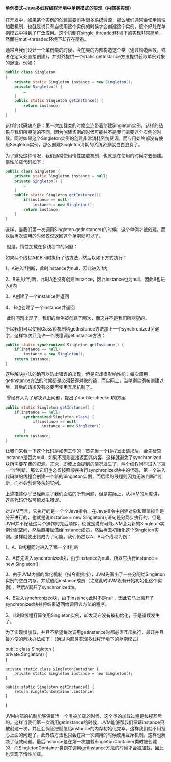 #### 单例模式-Java多线程编程环境中单例模式的实现（内部类实现）

​        在开发中，如果某个实例的创建需要消耗很多系统资源，那么我们通常会使用惰性加载机制，也就是说只有当使用这个实例的时候才会创建这个实例，这个好处在单例模式中得到了广泛应用。这个机制在single-threaded环境下的实现非常简单，然而在muti-threaded环境下却存在隐患。	

​		通常当我们设计一个单例类的时候，会在类的内部构造这个类（通过构造函数，或者在定义处直接创建），并对外提供一个static getInstance方法提供获取单例对象的途径。例如：

```java
public class Singleton  
{     
    private static Singleton instance = new Singleton();     
    private Singleton() {     
        …     
    }     
    public static Singleton getInstance() {     
        return instance;
    }     
}
```

​		这样的代码缺点是：第一次加载类的时候会连带着创建Singleton实例，这样的结果与我们所期望的不同，因为创建实例的时候可能并不是我们需要这个实例的时候。同时如果这个Singleton实例的创建非常消耗系统资源，而应用始终都没有使用Singleton实例，那么创建Singleton消耗的系统资源就白白浪费了。

​		为了避免这种情况，我们通常使用惰性加载机制，也就是在使用的时候才去创建。惰性加载代码如下：

```java 
public class Singleton {        
	private static Singleton instance = null;     
    private Singleton() {     
        …     
    }     
    public static Singleton getInstance(){     
        if(instance == null)     
            instance = new Singleton(); 
        return instance;       
    }
}
```

​		这样，当我们第一次调用Singleton.getInstance()的时候，这个单例才被创建，而以后再次调用的时候仅仅返回这个单例就可以了。

​		但是，惰性加载在多线程中的问题：

如果两个线程A和B同时执行了该方法，然后以如下方式执行：

1、A进入if判断，此时instance为null，因此进入if内

2、B进入if判断，此时A还没有创建instance，因此instance也为null，因此B也进入if内

3、A创建了一个instance并返回

4、 B也创建了一个instance并返回

​		此时问题出现了，我们的单例被创建了两次，而这并不是我们所期望的。

​		所以我们可以使用Class锁机制给getInstance方法加上一个synchronized关键字，这样每次只允许一个线程调getInstance方法：

```   java
public static synchronized Singleton getInstance() {  
    if(instance == null)     
        instance = new Singleton();       
    return instance;       
}
```

​		这种解决办法的确可以防止错误的出现，但是它却很影响性能：每次调用getInstance方法的时候都是必须获得对象的锁，而实际上，当单例实例被创建以后，其后的请求没有必要再使用互斥机制了。

​		曾经有人为了解决以上问题，提出了double-checked的方案

```   java
public static Singleton getInstance() {  
    if(instance == null)     
        synchronized(Singleton.class) {     
            if(instance == null)     
                instance = new Singleton();     
        }     
    return instance;       
}
```

​		让我们来看一下这个代码是如何工作的：首先当一个线程发出请求后，会先检查instance是否为null，如果不是则直接返回其内容，这样就避免了synchronized块所需要花费的资源。其次，即使上面提到的情况发生了，两个线程同时进入了第一个if判断，那么它们也必须按照顺序执行synchronized块中的代码，第一个进入代码块的线程会创建一个新的Singleton实例，而后续的线程则因为无法判断if判断，而不会创建多余的实例。

​		上述描述似乎已经解决了我们面临的所有问题，但是实际上，从JVM的角度讲，这些代码仍然可能发生错误。

​		对JVM而言，它执行的是一个个Java指令。在Java指令中创建对象和赋值操作是分开进行的，也就是说instance = new Singleton();语句是分两步执行的。但是JVM并不保证这两个操作的先后顺序，也就是说有可能JVM会为新的Singleton实例分配空间，然后直接赋值给instance成员，然后再去初始化这个Singleton实例。这样就使出错成为了可能。我们仍然以A、B两个线程为例：

1、A、B线程同时进入了第一个if判断

2、A首先进入synchronized块，由于instance为null，所以它执行instance = new Singleton();

3、由于JVM内部的优化机制（指令重排序），JVM先画出了一些分配给Singleton实例的空白内存，并赋值给instance成员（注意此时JVM没有开始初始化这个实例），然后A离开了synchronized块。

4、B进入synchronized块，由于instance此时不是null，因此它马上离开了synchronized块并将结果返回给调用该方法的程序。

5、此时B线程打算使用Singleton实例，却发现它没有被初始化，于是错误发生了。

​		为了实现慢加载，并且不希望每次调用getInstance时都必须互斥执行，最好并且最方便的解决办法如下：（通过内部类实现多线程环境下的单例模式）

public class Singleton {     
    private Singleton() {      
    }

	private static class SingletonContainer {     
		private static Singleton instance = new Singleton();     
	}
	
	public static Singleton getInstance() {     
		return SingletonContainer.instance;     
	}
}

​		JVM内部的机制能够保证当一个类被加载的时候，这个类的加载过程是线程互斥的。这样当我们第一次调用getInstance的时候，JVM能够帮我们保证instance只被创建一次，并且会保证把赋值给instance的内存初始化完毕，这样我们就不用担心上面的问题了。此外该方法也只会在第一次调用的时候使用互斥机制，这样也解决了低效问题。最后instance是在第一次加载SingletonContainer类时被创建的，而SingletonContainer类则在调用getInstance方法的时候才会被加载，因此也实现了惰性加载。



